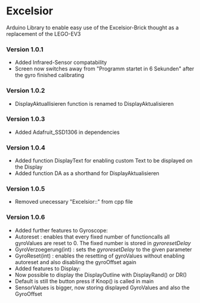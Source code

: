 # Excelsior
Arduino Library to enable easy use of the Excelsior-Brick thought as a replacement of the LEGO-EV3
### Version 1.0.1
- Added Infrared-Sensor compatability
- Screen now switches away from "Programm startet in 6 Sekunden" after the gyro finished calibrating
### Version 1.0.2
- DisplayAktuallisieren function is renamed to DisplayAktualisieren
### Version 1.0.3
- Added Adafruit_SSD1306 in dependencies
### Version 1.0.4
- Added function DisplayText for enabling custom Text to be displayed on the Display
- Added function DA as a shorthand for DisplayAktualisieren
### Version 1.0.5
- Removed unecessary "Excelsior::" from cpp file
### Version 1.0.6
- Added further features to Gyroscope:
 - Autoreset : enables that every fixed number of functioncalls all gyroValues are reset to 0. The fixed  number is stored in *gyroresetDelay*
 - GyroVerzoegerung(int) : sets the *gyroresetDelay* to the given parameter
 - GyroReset(int) : enables the resetting of gyroValues without enabling autoreset and also disabling the gyroOffset again
- Added features to Display:
 - Now possible to display the DisplayOutline with DisplayRand() or DR()
 - Default is still the button press if Knop() is called in main
- SensorValues is bigger, now storing displayed GyroValues and also the GyroOffset
